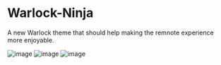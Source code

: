 # Warlock-Ninja
A new Warlock theme that should help making the remnote experience more enjoyable. 

![image](https://github.com/AkiraTheSquid/Warlock-Ninja/assets/87283170/302d4938-553b-4cff-b0d0-3987dda227d5)
![image](https://github.com/AkiraTheSquid/Warlock-Ninja/assets/87283170/d87ee973-c4b4-45a2-a38b-31d2d262c2b9)
![image](https://github.com/AkiraTheSquid/Warlock-Ninja/assets/87283170/fda359aa-b2a7-4d86-a0a0-c4fef88a72f6)
